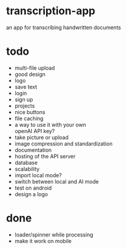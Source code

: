 # transcription-app

an app for transcribing handwritten documents

# todo

- multi-file upload
- good design
- logo
- save text
- login
- sign up
- projects
- nice buttons
- file caching
- a way to use it with your own  
  openAI API key?
- take picture or upload
- image compression and standardization
- documentation
- hosting of the API server
- database
- scalability
- import local mode?
- switch between local and AI mode
- test on android
- design a logo

# done

- loader/spinner while processing
- make it work on mobile
